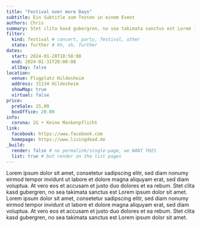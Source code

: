 ```yaml
---
title: "Festival over more Days"
subtitle: Ein Subtitle zum Testen in einem Event
authors: Chris
summary: Stet clita kasd gubergren, no sea takimata sanctus est Lorem ipsum dolor sit amet
filter:
  kind: festival # concert, party, festival, other
  state: further # hh, sh, further
dates:
  start: 2024-01-28T10:58:08
  end: 2024-01-31T20:00:08
  allDay: false
location:
  venue: Flugplatz Hildesheim
  address: 31134 Hildesheim
  showMap: true
  virtual: false
price:
  preSale: 15,00
  boxOffice: 20.00
info:
  corona: 2G • Keine Maskenpflicht
link:
  facebook: https://www.facebook.com
  homepage: https://www.livingdead.de
_build:
  render: false # no permalink/single-page, we WANT THIS
  list: true # but render on the list pages
---
```


Lorem ipsum dolor sit amet, consetetur sadipscing elitr, sed diam nonumy eirmod tempor invidunt ut labore et dolore magna aliquyam erat, sed diam voluptua. At vero eos et accusam et justo duo dolores et ea rebum. Stet clita kasd gubergren, no sea takimata sanctus est Lorem ipsum dolor sit amet. Lorem ipsum dolor sit amet, consetetur sadipscing elitr, sed diam nonumy eirmod tempor invidunt ut labore et dolore magna aliquyam erat, sed diam voluptua. At vero eos et accusam et justo duo dolores et ea rebum. Stet clita kasd gubergren, no sea takimata sanctus est Lorem ipsum dolor sit amet.